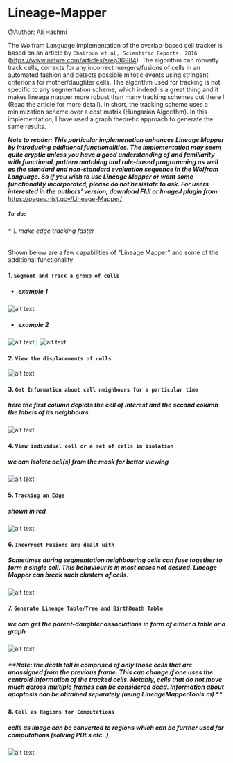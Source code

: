 # Lineage-Mapper
@Author: Ali Hashmi

The Wolfram Language implementation of the overlap-based cell tracker is based on an article by `Chalfoun et al, Scientific Reports, 2016` (https://www.nature.com/articles/srep36984). The algorithm can robustly track cells, corrects for any incorrect mergers/fusions of cells in an automated fashion and detects possible mitotic events using stringent criterions for mother/daughter cells. The algorithm used for tracking is not specific to any segmentation scheme, which indeed is a great thing and it makes lineage mapper more robust than many tracking schemes out there ! (Read the article for more detail). In short, the tracking scheme uses a minimization scheme over a cost matrix (Hungarian Algorithm). In this implementation, I have used a graph theoretic approach to generate the same results. 


***Note to reader: This particular implemenation enhances Lineage Mapper by introducing additional functionalities. The implementation may seem quite cryptic unless you have a good understanding of and familiarity with functional, pattern matching and rule-based programming as well as the standard and non-standard evaluation sequence in the Wolfram Language. So if you wish to use Lineage Mapper or want some functionality incorporated, please do not hesistate to ask. For users interested in the authors' version, download FIJI or ImageJ plugin from:***
https://pages.nist.gov/Lineage-Mapper/


##### `To do:`
###### * 1. make edge tracking faster



Shown below are a few capabilities of "Lineage Mapper" and some of the additional functionality

#### 1. `Segment and Track a group of cells`

* ##### example 1

![alt text](https://github.com/alihashmiii/Lineage-Mapper/blob/master/uploadReadMe/alain.gif)

* ##### example 2

![alt text](https://github.com/alihashmiii/Lineage-Mapper/blob/master/uploadReadMe/benoitsmask.gif) | ![alt text](https://github.com/alihashmiii/Lineage-Mapper/blob/master/uploadReadMe/benoitsmasksegtracked.gif)

#### 2. `View the displacements of cells`

![alt text](https://github.com/alihashmiii/Lineage-Mapper/blob/master/uploadReadMe/centroiddispmap.png)

#### 3. `Get Information about cell neighbours for a particular time`

##### **here the first column depicts the cell of interest and the second column the labels of its neighbours**

![alt text](https://github.com/alihashmiii/Lineage-Mapper/blob/master/uploadReadMe/cellneighbours.png)


#### 4. `View individual cell or a set of cells in isolation`

##### we can isolate cell(s) from the mask for better viewing 

![alt text](https://github.com/alihashmiii/Lineage-Mapper/blob/master/uploadReadMe/seesingleormultiplecells.png)


#### 5. `Tracking an Edge`

##### ****shown in red****

![alt text](https://github.com/alihashmiii/Lineage-Mapper/blob/master/uploadReadMe/benoitedgetrack.gif)


#### 6. `Incorrect Fusions are dealt with`

##### Sometimes during segmentation neighbouring cells can fuse together to form a single cell. This behaviour is in most cases not desired. Lineage Mapper can break such clusters of cells.

![alt text](https://github.com/alihashmiii/Lineage-Mapper/blob/master/uploadReadMe/trackedandmaskcorrected.png)

#### 7. `Generate Lineage Table/Tree and BirthDeath Table`

##### **we can get the parent-daughter associations in form of either a table or a graph**

![alt text](https://github.com/alihashmiii/Lineage-Mapper/blob/master/uploadReadMe/tablesandtree.png)


##### **Note: the death toll is comprised of only those cells that are unassigned from the previous frame. This can change if one uses the centroid information of the tracked cells. Notably, cells that do not move much across multiple frames can be considered dead. Information about apoptosis can be obtained separately (using LineageMapperTools.m) **


#### 8. `Cell as Regions for Computations`

##### cells as image can be converted to regions which can be further used for computations (solving PDEs etc..)

![alt text](https://github.com/alihashmiii/Lineage-Mapper/blob/master/uploadReadMe/solveequations%20over%20a%20cell.png)

